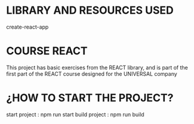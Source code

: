# LIBRARY AND RESOURCES USED
 create-react-app
# COURSE REACT
This project has basic exercises from the REACT library, and is part of the first part of the REACT course designed for the UNIVERSAL company
# ¿HOW TO START THE PROJECT?
start project : npm run start
build project : npm run build